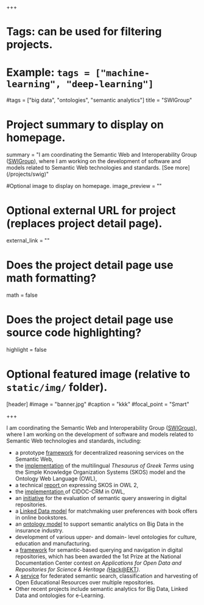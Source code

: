 +++
# Tags: can be used for filtering projects.
# Example: `tags = ["machine-learning", "deep-learning"]`
#tags = ["big data", "ontologies", "semantic analytics"]
title = "SWIGroup"
# Project summary to display on homepage.
summary = "I am coordinating the Semantic Web and Interoperability Group ([SWIGroup](http://swig.hpclab.ceid.upatras.gr/)), where I am working on the development of software and models related to Semantic Web technologies  and standards. [See more] (/projects/swig)"

#Optional image to display on homepage.
image_preview = ""

# Optional external URL for project (replaces project detail page).
external_link = ""

# Does the project detail page use math formatting?
math = false

# Does the project detail page use source code highlighting?
highlight = false

# Optional featured image (relative to `static/img/` folder).
[header]
#image = "banner.jpg"
#caption = "kkk"
#focal_point = "Smart"

+++

I am coordinating the Semantic Web and Interoperability Group ([SWIGroup](http://swig.hpclab.ceid.upatras.gr/)), where I am working on the development of software and models related to Semantic Web technologies  and standards, including:

- a prototype [framework](http://swig.hpclab.ceid.upatras.gr/OWLApp) for      decentralized reasoning services on the Semantic Web,
- the [implementation](http://swig.hpclab.ceid.upatras.gr/SKOS) of      the multilingual *Thesaurus of Greek Terms* using the      Simple Knowledge Organization Systems (SKOS) model and the Ontology Web      Language (OWL),
- a technical [report ](http://swig.hpclab.ceid.upatras.gr/SKOS/Skos2Owl2)on      expressing SKOS in OWL 2,
- the [implementation ](http://swig.hpclab.ceid.upatras.gr/SWIGroupPapers/CRMinOWL)of      CIDOC-CRM in OWL,
- an [initiative](http://swig.hpclab.ceid.upatras.gr/SSEvaluationAppendix) for the      evaluation of semantic query answering in digital repositories.
- a [Linked      Data model](http://swig.hpclab.ceid.upatras.gr/SWIGroupPapers/BookShop) for matchmaking user preferences with book      offers in online bookstores.
- an [ontology      model](https://webprotege.stanford.edu/download?project=a5b329e1-ae76-45c0-a227-21476f74c0ea) to support semantic analytics on Big Data in the      insurance industry.
- development of various upper-      and domain- level ontologies for culture, education and manufacturing.
- a [framework](https://github.com/swigroup/dspace-semantic-search/wiki) for      semantic-based querying and navigation in digital repositories, which has      been awarded the 1st Prize at the National Documentation      Center contest *on Applications for Open Data and Repositories for      Science & Heritage (*[Hack@EKT](http://saas.ekt.gr/content/contests)*).*
- A [service](http://snf-630087.vm.okeanos.grnet.gr:8888/SemanticMiddleware-1.1/results?q=medicine) for      federated semantic search, classification and harvesting of Open      Educational Resources over multiple repositories.
- Other recent projects      include semantic analytics for Big Data, Linked Data and ontologies      for e-Learning.
